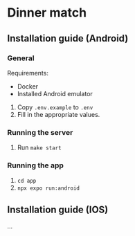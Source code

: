# Dinner match

## Installation guide (Android)

### General 
Requirements: 
- Docker 
- Installed Android emulator

1. Copy `.env.example` to `.env` 
2. Fill in the appropriate values.

### Running the server
1. Run `make start` 

### Running the app
1. `cd app`
2. `npx expo run:android`

## Installation guide (IOS)
...
